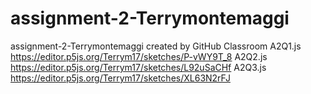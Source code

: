 # assignment-2-Terrymontemaggi
assignment-2-Terrymontemaggi created by GitHub Classroom
A2Q1.js
https://editor.p5js.org/Terrym17/sketches/P-vWY9T_8
A2Q2.js
https://editor.p5js.org/Terrym17/sketches/L92uSaCHf
A2Q3.js
https://editor.p5js.org/Terrym17/sketches/XL63N2rFJ
